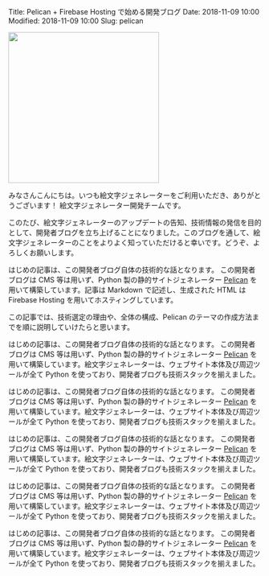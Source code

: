 Title: Pelican + Firebase Hosting で始める開発ブログ
Date: 2018-11-09 10:00
Modified: 2018-11-09 10:00
Slug: pelican

<img src="{filename}/images/20181109_ignited.png" width="300" class="thumbnail">

みなさんこんにちは。いつも絵文字ジェネレーターをご利用いただき、ありがとうございます！
絵文字ジェネレーター開発チームです。

このたび、絵文字ジェネレーターのアップデートの告知、技術情報の発信を目的として、開発者ブログを立ち上げることになりました。このブログを通して、絵文字ジェネレーターのことをよりよく知っていただけると幸いです。どうぞ、よろしくお願いします。

はじめの記事は、この開発者ブログ自体の技術的な話となります。
この開発者ブログは CMS 等は用いず、Python 製の静的サイトジェネレーター [Pelican](https://github.com/getpelican/pelican) を用いて構築しています。記事は Markdown で記述し、生成された HTML は Firebase Hosting を用いてホスティングしています。

この記事では、技術選定の理由や、全体の構成、Pelican のテーマの作成方法までを順に説明していけたらと思います。

<!-- PELICAN_END_SUMMARY -->

はじめの記事は、この開発者ブログ自体の技術的な話となります。
この開発者ブログは CMS 等は用いず、Python 製の静的サイトジェネレーター [Pelican](https://github.com/getpelican/pelican) を用いて構築しています。絵文字ジェネレーターは、ウェブサイト本体及び周辺ツールが全て Python を使っており、開発者ブログも技術スタックを揃えました。

はじめの記事は、この開発者ブログ自体の技術的な話となります。
この開発者ブログは CMS 等は用いず、Python 製の静的サイトジェネレーター [Pelican](https://github.com/getpelican/pelican) を用いて構築しています。絵文字ジェネレーターは、ウェブサイト本体及び周辺ツールが全て Python を使っており、開発者ブログも技術スタックを揃えました。


はじめの記事は、この開発者ブログ自体の技術的な話となります。
この開発者ブログは CMS 等は用いず、Python 製の静的サイトジェネレーター [Pelican](https://github.com/getpelican/pelican) を用いて構築しています。絵文字ジェネレーターは、ウェブサイト本体及び周辺ツールが全て Python を使っており、開発者ブログも技術スタックを揃えました。


はじめの記事は、この開発者ブログ自体の技術的な話となります。
この開発者ブログは CMS 等は用いず、Python 製の静的サイトジェネレーター [Pelican](https://github.com/getpelican/pelican) を用いて構築しています。絵文字ジェネレーターは、ウェブサイト本体及び周辺ツールが全て Python を使っており、開発者ブログも技術スタックを揃えました。


はじめの記事は、この開発者ブログ自体の技術的な話となります。
この開発者ブログは CMS 等は用いず、Python 製の静的サイトジェネレーター [Pelican](https://github.com/getpelican/pelican) を用いて構築しています。絵文字ジェネレーターは、ウェブサイト本体及び周辺ツールが全て Python を使っており、開発者ブログも技術スタックを揃えました。




